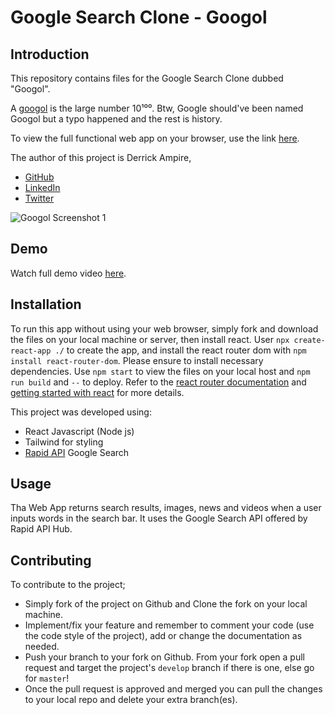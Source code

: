 # Google Search Clone - Googol
## Introduction
This repository contains files for the Google Search Clone dubbed "Googol".

A [googol](https://www.google.com/search?q=googol&oq=googol&aqs=chrome..69i57j35i39j69i60j69i61l2j69i65l3.2433j0j7&sourceid=chrome&ie=UTF-8) is the large number 10¹⁰⁰. Btw, Google should've been named Googol but a typo happened and the rest is history.

To view the full functional web app on your browser, use the link [here](https://gogool-search.netlify.app).

The author of this project is Derrick Ampire,
- [GitHub](https://github.com/am-derrick)
- [LinkedIn](https://www.linkedin.com/in/ampire-derrick-1957b0185/)
- [Twitter](https://www.twitter.com/am_derrick)

![Googol Screenshot 1](https://user-images.githubusercontent.com/65196859/172196677-4c7451e5-da13-4015-8c58-7cc100ae66e7.png)

## Demo

Watch full demo video [here](https://www.loom.com/share/5ecc35cd4acd46c29d068a117b5c1b23).

## Installation

To run this app without using your web browser, simply fork and download the files on your local machine or server, then install react. User `npx create-react-app ./` to create the app, and install the react router dom with `npm install react-router-dom`. Please ensure to install necessary dependencies.
Use `npm start` to view the files on your local host and `npm run build` and `--` to deploy. Refer to the [react router documentation](https://reactrouter.com/docs/en/v6/api) and [getting started with react](https://reactjs.org/docs/getting-started.html) for more details.

This project was developed using:
- React Javascript (Node js)
- Tailwind for styling
- [Rapid API](https://rapidapi.com/hub) Google Search

## Usage
Tha Web App returns search results, images, news and videos when a user inputs words in the search bar. It uses the Google Search API offered by Rapid API Hub.

## Contributing
To contribute to the project;
- Simply fork of the project on Github and Clone the fork on your local machine. 
- Implement/fix your feature and remember to comment your code (use the code style of the project), add or change the documentation as needed.
- Push your branch to your fork on Github. From your fork open a pull request and target the project's `develop` branch if there is one, else go for `master`!
- Once the pull request is approved and merged you can pull the changes to your local repo and delete your extra branch(es).
